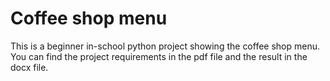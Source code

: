 # Coffee shop menu

This is a beginner in-school python project showing the coffee shop menu.
You can find the project requirements in the pdf file and the result in the docx file.
